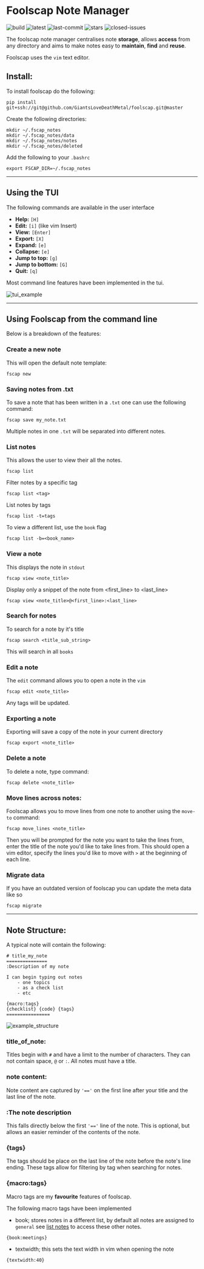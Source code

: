 # Foolscap Note Manager

![build](https://travis-ci.org/foxyblue/foolscap.svg?branch=master)
![latest](https://img.shields.io/badge/latest-0.3-ff69b4.svg)
![last-commit](https://img.shields.io/github/last-commit/foxyblue/foolscap.svg)
![stars](https://img.shields.io/github/stars/foxyblue/foolscap.svg?style=popout&label=Stars)
![closed-issues](https://img.shields.io/github/issues-closed/foxyblue/foolscap.svg)

The foolscap note manager centralises note **storage**, allows **access** from any directory and
aims to make notes easy to **maintain**, **find** and **reuse**.

Foolscap uses the `vim` text editor.

## Install:

To install foolscap do the following:

    pip install git+ssh://git@github.com/GiantsLoveDeathMetal/foolscap.git@master

Create the following directories:

    mkdir ~/.fscap_notes
    mkdir ~/.fscap_notes/data
    mkdir ~/.fscap_notes/notes
    mkdir ~/.fscap_notes/deleted

Add the following to your `.bashrc`

    export FSCAP_DIR=~/.fscap_notes

---

## Using the TUI

The following commands are available in the user interface

- **Help:** `[H]`
- **Edit:** `[i]` (like vim Insert)
- **View:** `[Enter]`
- **Export:** `[X]`
- **Expand:** `[e]`
- **Collapse:** `[e]`
- **Jump to top:** `[g]`
- **Jump to bottom:** `[G]`
- **Quit:** `[q]`

Most command line features have been implemented in the tui.

![tui_example](foolscap_screenshot.png)

---

## Using Foolscap from the command line

Below is a breakdown of the features:

### Create a new note

This will open the default note template:

    fscap new

### Saving notes from .txt

To save a note that has been written in a `.txt` one can use the following command:

    fscap save my_note.txt

Multiple notes in one `.txt` will be separated into different notes.

### List notes

This allows the user to view their all the notes.

    fscap list

Filter notes by a specific tag

    fscap list <tag>

List notes by tags

    fscap list -t=tags

To view a different list, use the `book` flag

    fscap list -b=<book_name>

### View a note

This displays the note in `stdout`

    fscap view <note_title>

Display only a snippet of the note from <first_line> to <last_line>

    fscap view <note_title>@<first_line>:<last_line>

### Search for notes

To search for a note by it's title

    fscap search <title_sub_string>

This will search in all `books`

### Edit a note

The `edit` command allows you to open a note in the `vim`

    fscap edit <note_title>

Any tags will be updated.

### Exporting a note

Exporting will save a copy of the note in your current directory

    fscap export <note_title>

### Delete a note

To delete a note, type command:

    fscap delete <note_title>

### Move lines across notes:

Foolscap allows you to move lines from one note to another using the `move-to` command:

    fscap move_lines <note_title>

Then you will be prompted for the note you want to take the lines from, enter the title of the note you'd like to take lines from. This should open a vim editor, specify the lines you'd like to move with `>` at the beginning of each line.

### Migrate data

If you have an outdated version of foolscap you can update the meta data like so

    fscap migrate

---

## Note Structure:

A typical note will contain the following:

    # title_my_note
    ===============
    :Description of my note

    I can begin typing out notes
        - one topics
        - as a check list
        - etc

    {macro:tags}
    {checklist} {code} {tags}
    ================

![example_structure](note_structure.png)

### title_of_note:

Titles begin with `#` and have a limit to the number of characters. They can not contain space, `@` or `:`.
All notes must have a title.

### note content:

Note content are captured by `'=='` on the first line after your title and the last line of the note.

### :The note description

This falls directly below the first `'=='` line of the note.
This is optional, but allows an easier reminder of the contents of the note.

### {tags}

The tags should be place on the last line of the note before the note's line ending.
These tags allow for filtering by tag when searching for notes.

### {macro:tags}

Macro tags are my **favourite** features of foolscap.

The following macro tags have been implemented

- book; stores notes in a different list, by default all notes are assigned to `general`
see [list notes](readme.md#list-notes) to access these other notes.

```
{book:meetings}
```

- textwidth; this sets the text width in vim when opening the note

```
{textwidth:40}
```
